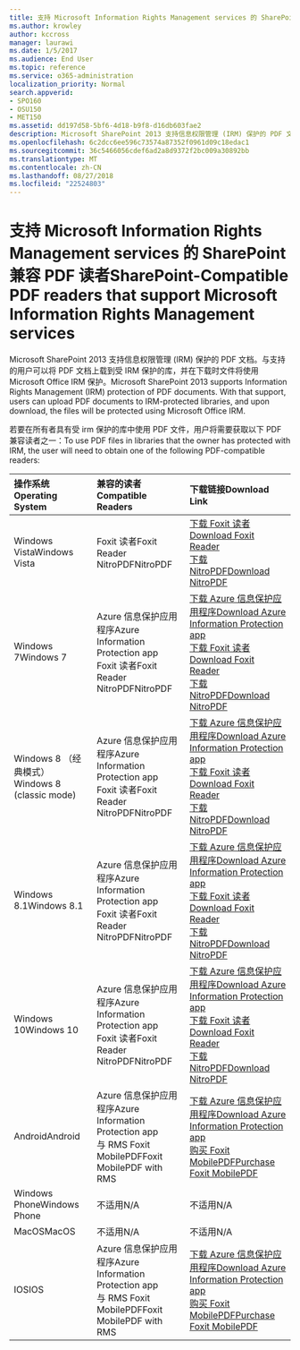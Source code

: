 ```yaml
---
title: 支持 Microsoft Information Rights Management services 的 SharePoint 兼容 PDF 读者
ms.author: krowley
author: kccross
manager: laurawi
ms.date: 1/5/2017
ms.audience: End User
ms.topic: reference
ms.service: o365-administration
localization_priority: Normal
search.appverid:
- SPO160
- OSU150
- MET150
ms.assetid: dd197d58-5bf6-4d18-b9f8-d16db603fae2
description: Microsoft SharePoint 2013 支持信息权限管理 (IRM) 保护的 PDF 文档。与支持的用户可以将 PDF 文档上载到受 IRM 保护的库，并在下载时文件将使用 Microsoft Office IRM 保护。
ms.openlocfilehash: 6c2dcc6ee596c73574a87352f0961d09c18edac1
ms.sourcegitcommit: 36c5466056cdef6ad2a8d9372f2bc009a30892bb
ms.translationtype: MT
ms.contentlocale: zh-CN
ms.lasthandoff: 08/27/2018
ms.locfileid: "22524803"
---
```

# <a name="sharepoint-compatible-pdf-readers-that-support-microsoft-information-rights-management-services"></a><span data-ttu-id="66c62-104">支持 Microsoft Information Rights Management services 的 SharePoint 兼容 PDF 读者</span><span class="sxs-lookup"><span data-stu-id="66c62-104">SharePoint-Compatible PDF readers that support Microsoft Information Rights Management services</span></span>

<span data-ttu-id="66c62-p102">Microsoft SharePoint 2013 支持信息权限管理 (IRM) 保护的 PDF 文档。与支持的用户可以将 PDF 文档上载到受 IRM 保护的库，并在下载时文件将使用 Microsoft Office IRM 保护。</span><span class="sxs-lookup"><span data-stu-id="66c62-p102">Microsoft SharePoint 2013 supports Information Rights Management (IRM) protection of PDF documents. With that support, users can upload PDF documents to IRM-protected libraries, and upon download, the files will be protected using Microsoft Office IRM.</span></span>
  
<span data-ttu-id="66c62-107">若要在所有者具有受 irm 保护的库中使用 PDF 文件，用户将需要获取以下 PDF 兼容读者之一：</span><span class="sxs-lookup"><span data-stu-id="66c62-107">To use PDF files in libraries that the owner has protected with IRM, the user will need to obtain one of the following PDF-compatible readers:</span></span>
  
|<span data-ttu-id="66c62-108">**操作系统**</span><span class="sxs-lookup"><span data-stu-id="66c62-108">**Operating System**</span></span>|<span data-ttu-id="66c62-109">**兼容的读者**</span><span class="sxs-lookup"><span data-stu-id="66c62-109">**Compatible Readers**</span></span>|<span data-ttu-id="66c62-110">**下载链接**</span><span class="sxs-lookup"><span data-stu-id="66c62-110">**Download Link**</span></span>|
|:-----|:-----|:-----|
|<span data-ttu-id="66c62-111">Windows Vista</span><span class="sxs-lookup"><span data-stu-id="66c62-111">Windows Vista</span></span>  <br/> |<span data-ttu-id="66c62-112">Foxit 读者</span><span class="sxs-lookup"><span data-stu-id="66c62-112">Foxit Reader</span></span>  <br/> <span data-ttu-id="66c62-113">NitroPDF</span><span class="sxs-lookup"><span data-stu-id="66c62-113">NitroPDF</span></span>  <br/> |[<span data-ttu-id="66c62-114">下载 Foxit 读者</span><span class="sxs-lookup"><span data-stu-id="66c62-114">Download Foxit Reader</span></span>](https://go.microsoft.com/fwlink/?linkid=253210) <br/> [<span data-ttu-id="66c62-115">下载 NitroPDF</span><span class="sxs-lookup"><span data-stu-id="66c62-115">Download NitroPDF</span></span>](https://www.gonitro.com/pdf-reader) <br/> |
|<span data-ttu-id="66c62-116">Windows 7</span><span class="sxs-lookup"><span data-stu-id="66c62-116">Windows 7</span></span>  <br/> |<span data-ttu-id="66c62-117">Azure 信息保护应用程序</span><span class="sxs-lookup"><span data-stu-id="66c62-117">Azure Information Protection app</span></span>  <br/> <span data-ttu-id="66c62-118">Foxit 读者</span><span class="sxs-lookup"><span data-stu-id="66c62-118">Foxit Reader</span></span>  <br/> <span data-ttu-id="66c62-119">NitroPDF</span><span class="sxs-lookup"><span data-stu-id="66c62-119">NitroPDF</span></span>  <br/> |[<span data-ttu-id="66c62-120">下载 Azure 信息保护应用程序</span><span class="sxs-lookup"><span data-stu-id="66c62-120">Download Azure Information Protection app</span></span>](https://go.microsoft.com/fwlink/?linkid=837797) <br/> [<span data-ttu-id="66c62-121">下载 Foxit 读者</span><span class="sxs-lookup"><span data-stu-id="66c62-121">Download Foxit Reader</span></span>](https://go.microsoft.com/fwlink/?linkid=253210) <br/> [<span data-ttu-id="66c62-122">下载 NitroPDF</span><span class="sxs-lookup"><span data-stu-id="66c62-122">Download NitroPDF</span></span>](https://www.gonitro.com/pdf-reader) <br/> |
|<span data-ttu-id="66c62-123">Windows 8 （经典模式）</span><span class="sxs-lookup"><span data-stu-id="66c62-123">Windows 8 (classic mode)</span></span>  <br/> |<span data-ttu-id="66c62-124">Azure 信息保护应用程序</span><span class="sxs-lookup"><span data-stu-id="66c62-124">Azure Information Protection app</span></span>  <br/> <span data-ttu-id="66c62-125">Foxit 读者</span><span class="sxs-lookup"><span data-stu-id="66c62-125">Foxit Reader</span></span>  <br/> <span data-ttu-id="66c62-126">NitroPDF</span><span class="sxs-lookup"><span data-stu-id="66c62-126">NitroPDF</span></span>  <br/> |[<span data-ttu-id="66c62-127">下载 Azure 信息保护应用程序</span><span class="sxs-lookup"><span data-stu-id="66c62-127">Download Azure Information Protection app</span></span>](https://go.microsoft.com/fwlink/?linkid=837797) <br/> [<span data-ttu-id="66c62-128">下载 Foxit 读者</span><span class="sxs-lookup"><span data-stu-id="66c62-128">Download Foxit Reader</span></span>](https://go.microsoft.com/fwlink/?linkid=253210) <br/> [<span data-ttu-id="66c62-129">下载 NitroPDF</span><span class="sxs-lookup"><span data-stu-id="66c62-129">Download NitroPDF</span></span>](https://www.gonitro.com/pdf-reader) <br/> |
|<span data-ttu-id="66c62-130">Windows 8.1</span><span class="sxs-lookup"><span data-stu-id="66c62-130">Windows 8.1</span></span>  <br/> |<span data-ttu-id="66c62-131">Azure 信息保护应用程序</span><span class="sxs-lookup"><span data-stu-id="66c62-131">Azure Information Protection app</span></span>  <br/> <span data-ttu-id="66c62-132">Foxit 读者</span><span class="sxs-lookup"><span data-stu-id="66c62-132">Foxit Reader</span></span>  <br/> <span data-ttu-id="66c62-133">NitroPDF</span><span class="sxs-lookup"><span data-stu-id="66c62-133">NitroPDF</span></span>  <br/> |[<span data-ttu-id="66c62-134">下载 Azure 信息保护应用程序</span><span class="sxs-lookup"><span data-stu-id="66c62-134">Download Azure Information Protection app</span></span>](https://go.microsoft.com/fwlink/?linkid=837797) <br/> [<span data-ttu-id="66c62-135">下载 Foxit 读者</span><span class="sxs-lookup"><span data-stu-id="66c62-135">Download Foxit Reader</span></span>](https://go.microsoft.com/fwlink/?linkid=253210) <br/> [<span data-ttu-id="66c62-136">下载 NitroPDF</span><span class="sxs-lookup"><span data-stu-id="66c62-136">Download NitroPDF</span></span>](https://www.gonitro.com/pdf-reader) <br/> |
|<span data-ttu-id="66c62-137">Windows 10</span><span class="sxs-lookup"><span data-stu-id="66c62-137">Windows 10</span></span>  <br/> |<span data-ttu-id="66c62-138">Azure 信息保护应用程序</span><span class="sxs-lookup"><span data-stu-id="66c62-138">Azure Information Protection app</span></span>  <br/> <span data-ttu-id="66c62-139">Foxit 读者</span><span class="sxs-lookup"><span data-stu-id="66c62-139">Foxit Reader</span></span>  <br/> <span data-ttu-id="66c62-140">NitroPDF</span><span class="sxs-lookup"><span data-stu-id="66c62-140">NitroPDF</span></span>  <br/> |[<span data-ttu-id="66c62-141">下载 Azure 信息保护应用程序</span><span class="sxs-lookup"><span data-stu-id="66c62-141">Download Azure Information Protection app</span></span>](https://go.microsoft.com/fwlink/?linkid=837797) <br/> [<span data-ttu-id="66c62-142">下载 Foxit 读者</span><span class="sxs-lookup"><span data-stu-id="66c62-142">Download Foxit Reader</span></span>](https://go.microsoft.com/fwlink/?linkid=253210) <br/> [<span data-ttu-id="66c62-143">下载 NitroPDF</span><span class="sxs-lookup"><span data-stu-id="66c62-143">Download NitroPDF</span></span>](https://www.gonitro.com/pdf-reader) <br/> |
|<span data-ttu-id="66c62-144">Android</span><span class="sxs-lookup"><span data-stu-id="66c62-144">Android</span></span>  <br/> |<span data-ttu-id="66c62-145">Azure 信息保护应用程序</span><span class="sxs-lookup"><span data-stu-id="66c62-145">Azure Information Protection app</span></span>  <br/> <span data-ttu-id="66c62-146">与 RMS Foxit MobilePDF</span><span class="sxs-lookup"><span data-stu-id="66c62-146">Foxit MobilePDF with RMS</span></span>  <br/> |[<span data-ttu-id="66c62-147">下载 Azure 信息保护应用程序</span><span class="sxs-lookup"><span data-stu-id="66c62-147">Download Azure Information Protection app</span></span>](https://go.microsoft.com/fwlink/?linkid=836827) <br/> [<span data-ttu-id="66c62-148">购买 Foxit MobilePDF</span><span class="sxs-lookup"><span data-stu-id="66c62-148">Purchase Foxit MobilePDF</span></span>](https://play.google.com/store/apps/details?id=com.foxit.mobile.pdf.rms) <br/> |
|<span data-ttu-id="66c62-149">Windows Phone</span><span class="sxs-lookup"><span data-stu-id="66c62-149">Windows Phone</span></span>  <br/> |<span data-ttu-id="66c62-150">不适用</span><span class="sxs-lookup"><span data-stu-id="66c62-150">N/A</span></span>  <br/> |<span data-ttu-id="66c62-151">不适用</span><span class="sxs-lookup"><span data-stu-id="66c62-151">N/A</span></span>  <br/> |
|<span data-ttu-id="66c62-152">MacOS</span><span class="sxs-lookup"><span data-stu-id="66c62-152">MacOS</span></span>  <br/> |<span data-ttu-id="66c62-153">不适用</span><span class="sxs-lookup"><span data-stu-id="66c62-153">N/A</span></span>  <br/> |<span data-ttu-id="66c62-154">不适用</span><span class="sxs-lookup"><span data-stu-id="66c62-154">N/A</span></span>  <br/> |
|<span data-ttu-id="66c62-155">IOS</span><span class="sxs-lookup"><span data-stu-id="66c62-155">IOS</span></span>  <br/> |<span data-ttu-id="66c62-156">Azure 信息保护应用程序</span><span class="sxs-lookup"><span data-stu-id="66c62-156">Azure Information Protection app</span></span>  <br/> <span data-ttu-id="66c62-157">与 RMS Foxit MobilePDF</span><span class="sxs-lookup"><span data-stu-id="66c62-157">Foxit MobilePDF with RMS</span></span>  <br/> |[<span data-ttu-id="66c62-158">下载 Azure 信息保护应用程序</span><span class="sxs-lookup"><span data-stu-id="66c62-158">Download Azure Information Protection app</span></span>](https://go.microsoft.com/fwlink/?linkid=836828) <br/> [<span data-ttu-id="66c62-159">购买 Foxit MobilePDF</span><span class="sxs-lookup"><span data-stu-id="66c62-159">Purchase Foxit MobilePDF</span></span>](https://play.google.com/store/apps/details?id=com.foxit.mobile.pdf.rms) <br/> |
   

